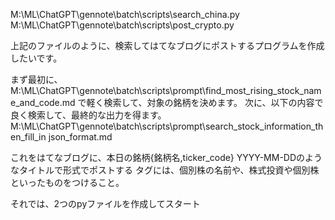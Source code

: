 M:\ML\ChatGPT\gennote\batch\scripts\search_china.py
M:\ML\ChatGPT\gennote\batch\scripts\post_crypto.py

上記のファイルのように、検索してはてなブログにポストするプログラムを作成したいです。

まず最初に、
M:\ML\ChatGPT\gennote\batch\scripts\prompt\find_most_rising_stock_name_and_code.md
で軽く検索して、対象の銘柄を決めます。
次に、以下の内容で良く検索して、最終的な出力を得ます。
M:\ML\ChatGPT\gennote\batch\scripts\prompt\search_stock_information_then_fill_in json_format.md


これをはてなブログに、本日の銘柄{銘柄名,ticker_code} YYYY-MM-DDのようなタイトルで形式でポストする
タグには、個別株の名前や、株式投資や個別株といったものをつけること。


それでは、2つのpyファイルを作成してスタート